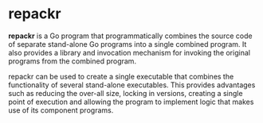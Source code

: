 # repackr

**repackr** is a Go program that programmatically combines the source code of separate stand-alone Go programs into a
single combined program. It also provides a library and invocation mechanism for invoking the original programs from the
combined program.

repackr can be used to create a single executable that combines the functionality of several stand-alone executables.
This provides advantages such as reducing the over-all size, locking in versions, creating a single point of execution
and allowing the program to implement logic that makes use of its component programs.
